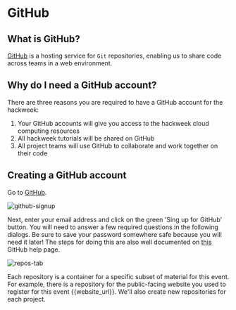 # GitHub

## What is GitHub?
[GitHub](https://github.com) is a hosting service for `Git` repositories,
enabling us to share code across teams in a web environment.

## Why do I need a GitHub account?

There are three reasons you are required to have a GitHub account for the hackweek:

1. Your GitHub accounts will give you access to the hackweek cloud computing resources
2. All hackweek tutorials will be shared on GitHub
3. All project teams will use GitHub to collaborate and work together on their code

## Creating a GitHub account

Go to [GitHub](https://github.com/).

![github-signup](https://github.com/uwhackweek/jupyterbook-template/raw/main/book/img/github-signup.png)

Next, enter your email address and click on the green 'Sing up for GitHub' button.
You will need to answer a few required questions in the following dialogs.
Be sure to save your password somewhere safe because you will need it later!
The steps for doing this are also well documented on [this](https://help.github.com/en/articles/publicizing-or-hiding-organization-membership) GitHub help page.


![repos-tab](https://github.com/uwhackweek/jupyterbook-template/raw/main/book/img/repos.png)

Each repository is a container for a specific subset of material for this event. For example, there is a repository for the public-facing website you used to register for this event {{website_url}}. We'll also create new repositories for each project.
